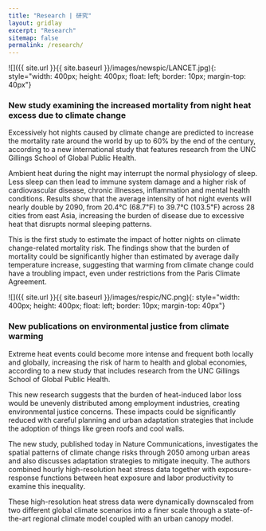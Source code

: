 ```yaml
---
title: "Research | 研究"
layout: gridlay
excerpt: "Research"
sitemap: false
permalink: /research/
---
```


<div class="row">
<div class="col-sm-5 clearfix">

![]({{ site.url }}{{ site.baseurl }}/images/newspic/LANCET.jpg){: style="width: 400px; height: 400px; float: left; border: 10px; margin-top: 40px"}
</div>

<div class="col-sm-7 clearfix">
<h3>New study examining the increased mortality from night heat excess due to climate change</h3>  

Excessively hot nights caused by climate change are predicted to increase the mortality rate around the world by up to 60% by the end of the century, according to a new international study that features research from the UNC Gillings School of Global Public Health.

Ambient heat during the night may interrupt the normal physiology of sleep. Less sleep can then lead to immune system damage and a higher risk of cardiovascular disease, chronic illnesses, inflammation and mental health conditions. Results show that the average intensity of hot night events will nearly double by 2090, from 20.4℃ (68.7℉) to 39.7℃ (103.5℉) across 28 cities from east Asia, increasing the burden of disease due to excessive heat that disrupts normal sleeping patterns.

This is the first study to estimate the impact of hotter nights on climate change-related mortality risk. The findings show that the burden of mortality could be significantly higher than estimated by average daily temperature increase, suggesting that warming from climate change could have a troubling impact, even under restrictions from the Paris Climate Agreement.
  
</div>
</div>

<div class="row">
<div class="col-sm-5 clearfix">

![]({{ site.url }}{{ site.baseurl }}/images/respic/NC.png){: style="width: 400px; height: 400px; float: left; border: 10px; margin-top: 40px"}
</div>

<div class="col-sm-7 clearfix">
<h3>New publications on environmental justice from climate warming</h3>  
Extreme heat events could become more intense and frequent both locally and globally, increasing the risk of harm to health and global economies, according to a new study that includes research from the UNC Gillings School of Global Public Health.

This new research suggests that the burden of heat-induced labor loss would be unevenly distributed among employment industries, creating environmental justice concerns. These impacts could be significantly reduced with careful planning and urban adaptation strategies that include the adoption of things like green roofs and cool walls.

The new study, published today in Nature Communications, investigates the spatial patterns of climate change risks through 2050 among urban areas and also discusses adaptation strategies to mitigate inequity. The authors combined hourly high-resolution heat stress data together with exposure-response functions between heat exposure and labor productivity to examine this inequality.

These high-resolution heat stress data were dynamically downscaled from two different global climate scenarios into a finer scale through a state-of-the-art regional climate model coupled with an urban canopy model.
</div>
</div>

